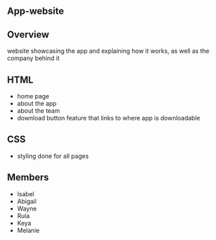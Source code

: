 ## App-website

## Overview
website showcasing the app and explaining how it works, as well as the company behind it

## HTML
- home page
- about the app
- about the team 
- download button feature that links to where app is downloadable

## CSS
- styling done for all pages

## Members 
- Isabel
- Abigail
- Wayne
- Rula
- Keya
- Melanie
